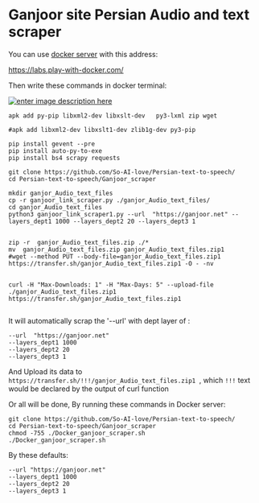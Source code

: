 # Ganjoor site Persian Audio and text scraper

You can use [docker server][1] with this address:

https://labs.play-with-docker.com/

Then write these commands in docker terminal:

[![enter image description here][2]][2]
```
apk add py-pip libxml2-dev libxslt-dev   py3-lxml zip wget 

#apk add libxml2-dev libxslt1-dev zlib1g-dev py3-pip

pip install gevent --pre
pip install auto-py-to-exe
pip install bs4 scrapy requests

git clone https://github.com/So-AI-love/Persian-text-to-speech/
cd Persian-text-to-speech/Ganjoor_scraper

mkdir ganjor_Audio_text_files
cp -r ganjoor_link_scraper.py ./ganjor_Audio_text_files/
cd ganjor_Audio_text_files
python3 ganjoor_link_scraper1.py --url  "https://ganjoor.net" --layers_dept1 1000 --layers_dept2 20 --layers_dept3 1


zip -r  ganjor_Audio_text_files.zip ./*
mv  ganjor_Audio_text_files.zip ganjor_Audio_text_files.zip1
#wget --method PUT --body-file=ganjor_Audio_text_files.zip1 https://transfer.sh/ganjor_Audio_text_files.zip1 -O - -nv


curl -H "Max-Downloads: 1" -H "Max-Days: 5" --upload-file ./ganjor_Audio_text_files.zip1 https://transfer.sh/ganjor_Audio_text_files.zip1 


```
It will automatically scrap the '--url' with dept layer of :

```
--url  "https://ganjoor.net"
--layers_dept1 1000 
--layers_dept2 20 
--layers_dept3 1
```
And Upload its data to `https://transfer.sh/!!!/ganjor_Audio_text_files.zip1 `, which `!!!` text would be declared by the output of curl function

Or all will be done, By running these commands in Docker server:

```
git clone https://github.com/So-AI-love/Persian-text-to-speech/
cd Persian-text-to-speech/Ganjoor_scraper
chmod -755 ./Docker_ganjoor_scraper.sh
./Docker_ganjoor_scraper.sh

```
By these defaults:

```
--url "https://ganjoor.net"
--layers_dept1 1000 
--layers_dept2 20 
--layers_dept3 1
```

  [1]: https://labs.play-with-docker.com/
  [2]: https://i.stack.imgur.com/aYqdN.png
